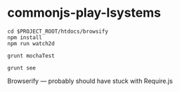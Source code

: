 # commonjs-play-lsystems

    cd $PROJECT_ROOT/htdocs/browsify
    npm install
	npm run watch2d

    grunt mochaTest

    grunt see


Browserify — probably should have stuck with Require.js
